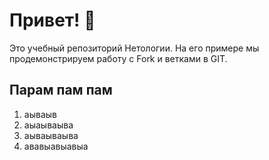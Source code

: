 # Привет! 👋

Это учебный репозиторий Нетологии. На его примере мы продемонстрируем работу с Fork и ветками в GIT. 

## Парам пам пам

1. аываыв
2. аыаываыва
3. аываываыва
4. ававыавыавыа